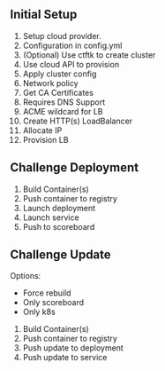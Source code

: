 ## Initial Setup

1. Setup cloud provider.
2. Configuration in config.yml
3. (Optional) Use ctftk to create cluster
  1. Use cloud API to provision
4. Apply cluster config
  1. Network policy
6. Get CA Certificates
  1. Requires DNS Support
  2. ACME wildcard for LB
5. Create HTTP(s) LoadBalancer
  1. Allocate IP
  2. Provision LB

## Challenge Deployment

1. Build Container(s)
2. Push container to registry
3. Launch deployment
4. Launch service
5. Push to scoreboard

## Challenge Update

Options:
  - Force rebuild
  - Only scoreboard
  - Only k8s

1. Build Container(s)
2. Push container to registry
3. Push update to deployment
4. Push update to service

